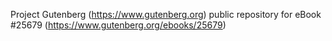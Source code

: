 Project Gutenberg (https://www.gutenberg.org) public repository for eBook #25679 (https://www.gutenberg.org/ebooks/25679)
